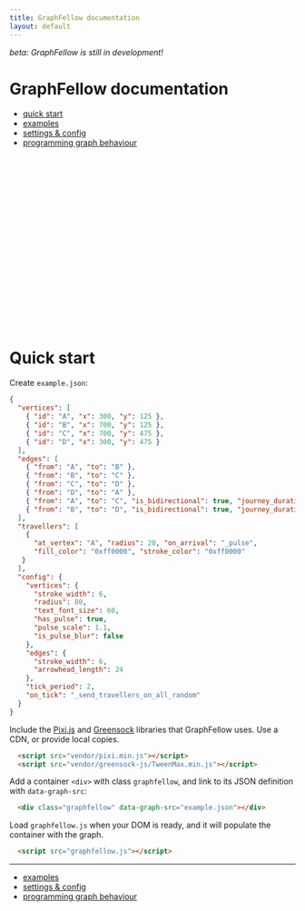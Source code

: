 ```yaml
---
title: GraphFellow documentation
layout: default
---
```


_beta: GraphFellow is still in development!_

# GraphFellow documentation

* [quick start](#quick-start)
* [examples](examples)
* [settings & config](settings)
* [programming graph behaviour](behaviour)

<script src="../vendor/pixi.min.js"></script>
<script src="../vendor/greensock-js/TweenMax.min.js"></script>
<div class="graphfellow" data-graph-src="example-graphs/example.json" style="width:500px;height:300px"></div>
<script src="../graphfellow.js"></script>

# Quick start

Create `example.json`:
```json
{
  "vertices": [
    { "id": "A", "x": 300, "y": 125 },
    { "id": "B", "x": 700, "y": 125 },
    { "id": "C", "x": 700, "y": 475 },
    { "id": "D", "x": 300, "y": 475 }
  ],
  "edges": [
    { "from": "A", "to": "B" },
    { "from": "B", "to": "C" },
    { "from": "C", "to": "D" },
    { "from": "D", "to": "A" },
    { "from": "A", "to": "C", "is_bidirectional": true, "journey_duration": 1.4 },
    { "from": "B", "to": "D", "is_bidirectional": true, "journey_duration": 1.4 }
  ],
  "travellers": [
    {
      "at_vertex": "A", "radius": 20, "on_arrival": "_pulse",
      "fill_color": "0xff0000", "stroke_color": "0xff0000"
   }
  ],
  "config": {
    "vertices": {
      "stroke_width": 6,
      "radius": 80,
      "text_font_size": 60,
      "has_pulse": true,
      "pulse_scale": 1.1,
      "is_pulse_blur": false
    },
    "edges": {
      "stroke_width": 6,
      "arrowhead_length": 24
    },
    "tick_period": 2,
    "on_tick": "_send_travellers_on_all_random"
  }
}
```

Include the [Pixi.js](https://www.pixijs.com) and
[Greensock](https://greensock.com) libraries that GraphFellow uses. Use a CDN,
or provide local copies.

```html
  <script src="vendor/pixi.min.js"></script>
  <script src="vendor/greensock-js/TweenMax.min.js"></script>
```

Add a container `<div>` with class `graphfellow`, and link to its JSON definition with `data-graph-src`:

```html
  <div class="graphfellow" data-graph-src="example.json"></div>
```

Load `graphfellow.js` when your DOM is ready, and it will populate the container with the graph.

```html
  <script src="graphfellow.js"></script>
```

---

* [examples](examples)
* [settings & config](settings)
* [programming graph behaviour](behaviour)
